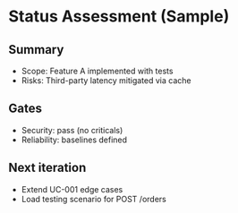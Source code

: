 # Status Assessment (Sample)

## Summary

- Scope: Feature A implemented with tests
- Risks: Third-party latency mitigated via cache

## Gates

- Security: pass (no criticals)
- Reliability: baselines defined

## Next iteration

- Extend UC-001 edge cases
- Load testing scenario for POST /orders
